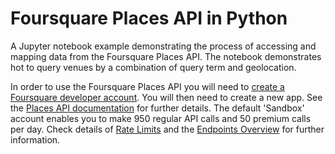 # Foursquare Places API in Python
A Jupyter notebook example demonstrating the process of accessing and mapping data from the Foursquare Places API. The notebook demonstrates hot to query venues by a combination of query term and geolocation.

In order to use the Foursquare Places API you will need to [create a Foursquare developer account](https://developer.foursquare.com/). You will then need to create a new app. See the [Places API documentation](https://developer.foursquare.com/docs/api) for further details. The default 'Sandbox' account enables you to make 950 regular API calls and 50 premium calls per day. Check details of [Rate Limits](https://developer.foursquare.com/docs/api/troubleshooting/rate-limits) and the [Endpoints Overview](https://developer.foursquare.com/docs/api/endpoints) for further information.
